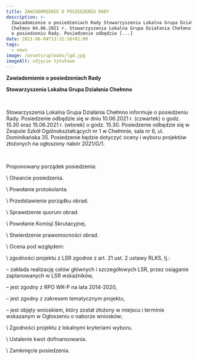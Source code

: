 ```yaml
---
title: ZAWIADOMIENIE O POSIEDZENIU RADY
description: >-
  Zawiadomienie o posiedzeniach Rady Stowarzyszenia Lokalna Grupa Działania
  Chełmno 04.06.2021 r. Stowarzyszenia Lokalna Grupa Działania Chełmno informuje
  o posiedzeniu Rady. Posiedzenie odbędzie [...]
date: 2021-06-04T13:32:16+02:00
tags:
  - news
image: /assets/uploads/lgd.jpg
imageAlt: zdjęcie tytułowe
---
```

**Zawiadomienie o posiedzeniach Rady**

**Stowarzyszenia Lokalna Grupa Działania Chełmno**

<br>

Stowarzyszenia Lokalna Grupa Działania Chełmno informuje o posiedzeniu Rady. Posiedzenie odbędzie się w dniu 10.06.2021 r. (czwartek) o godz. 15.30 oraz 15.06.2021 r. (wtorek) o godz. 15.30. Posiedzenie odbędzie się w Zespole Szkół Ogólnokształcących nr 1 w Chełmnie, sala nr 6, ul. Dominikańska 35. Posiedzenie będzie dotyczyć oceny i wyboru projektów złożonych na ogłoszony nabór 2021/G/1.

<br>

Proponowany porządek posiedzenia:



\    Otwarcie posiedzenia.

\    Powołanie protokolanta.

\    Przedstawienie porządku obrad.

\    Sprawdzenie quorum obrad.

\    Powołanie Komisji Skrutacyjnej.

\    Stwierdzenie prawomocności obrad.

\    Ocena pod względem:



\    zgodności projektu z LSR zgodnie z art. 21 ust. 2 ustawy RLKS, tj.:



– zakłada realizację celów głównych i szczegółowych LSR, przez osiąganie zaplanowanych w LSR wskaźników,



– jest zgodny z RPO WK-P na lata 2014-2020,



– jest zgodny z zakresem tematycznym projektu,



– jest objęty wnioskiem, który został złożony w miejscu i terminie wskazanym w Ogłoszeniu o naborze wniosków;



\    Zgodności projektu z lokalnymi kryteriami wyboru.



\    Ustalenie kwot dofinansowania.

\    Zamknięcie posiedzenia.
